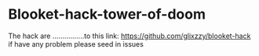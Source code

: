 # Blooket-hack-tower-of-doom
The hack are ................to this link: https://github.com/glixzzy/blooket-hack
if have any problem please seed in issues
